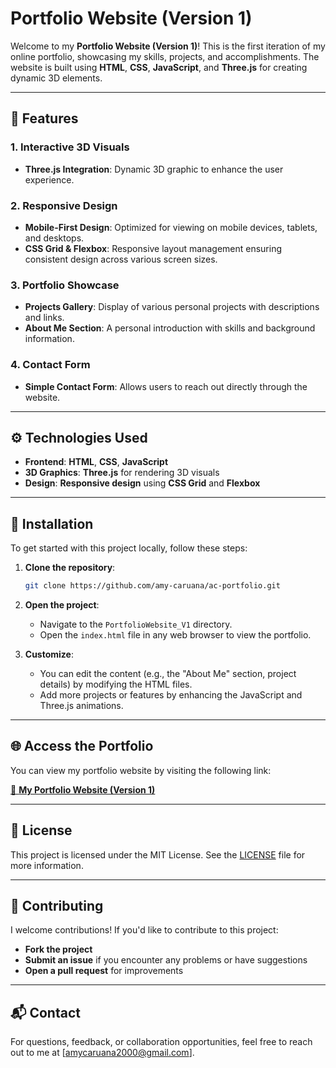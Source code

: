 
# Portfolio Website (Version 1)

Welcome to my **Portfolio Website (Version 1)**! This is the first iteration of my online portfolio, showcasing my skills, projects, and accomplishments. The website is built using **HTML**, **CSS**, **JavaScript**, and **Three.js** for creating dynamic 3D elements.

---

## 🌟 Features

### **1. Interactive 3D Visuals**
- **Three.js Integration**: Dynamic 3D graphic to enhance the user experience.

### **2. Responsive Design**
- **Mobile-First Design**: Optimized for viewing on mobile devices, tablets, and desktops.
- **CSS Grid & Flexbox**: Responsive layout management ensuring consistent design across various screen sizes.

### **3. Portfolio Showcase**
- **Projects Gallery**: Display of various personal projects with descriptions and links.
- **About Me Section**: A personal introduction with skills and background information.

### **4. Contact Form**
- **Simple Contact Form**: Allows users to reach out directly through the website.

---

## ⚙️ Technologies Used

- **Frontend**: **HTML**, **CSS**, **JavaScript**
- **3D Graphics**: **Three.js** for rendering 3D visuals
- **Design**: **Responsive design** using **CSS Grid** and **Flexbox**

---

## 🚀 Installation

To get started with this project locally, follow these steps:

1. **Clone the repository**:
   ```bash
   git clone https://github.com/amy-caruana/ac-portfolio.git
   ```

2. **Open the project**:
   - Navigate to the `PortfolioWebsite_V1` directory.
   - Open the `index.html` file in any web browser to view the portfolio.

3. **Customize**:
   - You can edit the content (e.g., the "About Me" section, project details) by modifying the HTML files.
   - Add more projects or features by enhancing the JavaScript and Three.js animations.

---

## 🌐 Access the Portfolio

You can view my portfolio website by visiting the following link:

[🔗 **My Portfolio Website (Version 1)**](https://ac-portfolio.wuaze.com/)

---

## 📝 License

This project is licensed under the MIT License. See the [LICENSE](LICENSE) file for more information.

---

## 🤝 Contributing

I welcome contributions! If you'd like to contribute to this project:
- **Fork the project**
- **Submit an issue** if you encounter any problems or have suggestions
- **Open a pull request** for improvements

---

## 📬 Contact

For questions, feedback, or collaboration opportunities, feel free to reach out to me at [amycaruana2000@gmail.com].
